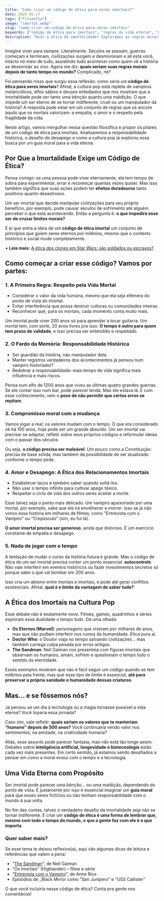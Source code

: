 ```yaml
---
title: "Como criar um código de ética para seres imortais?"
date: 2025-05-27
tags: ["filosofia"]
image: "imortal.webp"
slug: "como-criar-um-codigo-de-etica-para-seres-imortais"
keywords: ["código de ética para imortais", "regras da vida eterna", "vampiros, elfos"]
description: "Qual a ética da imortalidade? Exploramos as regras morais para seres imortais. Uma reflexão sobre a vida eterna."
---
```


Imagine viver para sempre. Literalmente. Séculos se passam, guerras começam e terminam, civilizações surgem e desmoronam e ali está você, intacto no meio de tudo, assistindo tudo acontecer como quem vê a história se desenrolar ao vivo. Agora me diz: **quais seriam suas regras morais depois de tanto tempo no mundo?** Complicado, né?

Foi pensando nisso que surgiu essa reflexão: como seria um **código de ética para seres imortais**? Afinal, a cultura pop está repleta de vampiros melancólicos, elfos sábios e deuses entediados que nos mostram que a imortalidade pode ser tanto uma bênção quanto uma maldição. O que impede um ser eterno de se tornar indiferente, cruel ou um manipulador da história? A resposta pode estar em um conjunto de regras que os ancore àquilo que os mortais valorizam: a empatia, o amor e o respeito pela fragilidade da vida.

Neste artigo, vamos mergulhar nessa questão filosófica e propor os pilares de um código de ética para imortais. Analisaremos a responsabilidade histórica, o desafio do desapego e como a cultura pop já explorou essa busca por um guia moral para a vida eterna.

## Por Que a Imortalidade Exige um Código de Ética?

Pensa comigo: se uma pessoa pode viver eternamente, ela tem tempo de sobra para experimentar, errar e recomeçar quantas vezes quiser. Mas isso também significa que suas ações podem ter **efeitos duradouros** tanto positivos quanto desastrosos.

Um ser imortal que decide manipular civilizações para seu próprio benefício, por exemplo, pode causar séculos de sofrimento até alguém perceber o que está acontecendo. Então a pergunta é: **o que impedirá esse ser de cruzar limites morais?**

É aí que entra a ideia de um **código de ética imortal** um conjunto de princípios que guiem seres eternos por milênios, mesmo que o contexto histórico e social mude completamente.

**+ Leia mais:** [A ética dos clones em Star Wars: são soldados ou escravos?](/a-etica-dos-clones-em-star-wars-sao-soldados-ou-escravos/)

## Como começar a criar esse código? Vamos por partes:

### 1. A Primeira Regra: Respeito pela Vida Mortal

*   Considerar o valor da vida humana, mesmo que ela seja efêmera do ponto de vista do imortal.
*   Evitar interferência que possa destruir culturas ou comunidades inteiras.
*   Reconhecer que, para os mortais, cada momento conta muito mais.

Um imortal pode viver 200 anos só para aprender a tocar guitarra. Um mortal tem, com sorte, 20 anos livres pra isso. **O tempo é outro para quem tem prazo de validade**, e isso precisa ser entendido e respeitado.

### 2. O Fardo da Memória: Responsabilidade Histórica

*   Ser guardião da história, não manipulador dela.
*   Manter registros verdadeiros dos acontecimentos já pensou num vampiro historiador?
*   Redobrar a responsabilidade: mais tempo de vida significa mais influência e mais riscos.

Pensa num elfo de 1200 anos que viveu as últimas quatro grandes guerras. Se ele contar isso num bar, pode parecer lenda. Mas ele estava lá. E com esse conhecimento, vem o **peso de não permitir que certos erros se repitam**.

### 3. Compromisso moral com a mudança

Vamos jogar a real: os valores mudam com o tempo. O que era considerado ok há 100 anos, hoje pode ser um grande absurdo. Um ser imortal vai precisar se adaptar, refletir sobre seus próprios códigos e reformular ideias com o passar dos séculos.

Ou seja, **o código precisa ser maleável**. Um pouco como a Constituição: precisa de base sólida, mas também da possibilidade de ser atualizado conforme o tempo pede.

### 4. Amor e Desapego: A Ética dos Relacionamentos Imortais

*   Estabelecer laços e também saber quando soltá-los.
*   Não usar o tempo infinito para cultivar apego tóxico.
*   Respeitar o ciclo de vida dos outros seres aceitar a morte.

Esse talvez seja o ponto mais delicado. Um vampiro apaixonado por uma mortal, por exemplo, sabe que ela irá envelhecer e morrer. Isso se já não vimos essa história em milhares de filmes, como "Entrevista com o Vampiro" ou "Crepúsculo" (sim, eu fui lá).

**O amor imortal precisa ser generoso**, ainda que doloroso. É um exercício constante de empatia e desapego.

### 5. **Nada de jogar com o tempo**

A tentação de mudar o curso da história futura é grande. Mas o código de ética de um ser imortal precisa conter um ponto essencial: **autocontrole**. Não vale interferir em eventos históricos ou fazer investimentos secretos só porque sabe o que vai bombar em 200 anos.

Isso cria um abismo entre mortais e imortais, e pode até gerar conflitos existenciais. Afinal, **qual é o limite da vantagem de saber tudo?**

## A Ética dos Imortais na Cultura Pop

Esse debate não é exatamente novo. Filmes, games, quadrinhos e séries exploram essa dualidade o tempo todo. Dá uma olhada:

*   **Os Eternos (Marvel)**: personagens que viveram por milhares de anos, mas que não podiam interferir nos rumos da humanidade. Ética pura aí.
*   **Doctor Who**: o Doutor viaja no tempo salvando civilizações... mas também carrega culpa pesada por erros antigos.
*   **The Sandman**: Neil Gaiman nos presenteia com figuras imortais que observam os humanos, amam, sofrem e questionam o tempo todo o sentido da eternidade.

Esses exemplos mostram que não é fácil seguir um código quando se tem milênios pela frente, mas que esse tipo de limite é essencial, **até para preservar a própria sanidade e humanidade dessas criaturas**.

## Mas... e se fôssemos nós?

Já pensou se um dia a tecnologia ou a magia tornasse possível a vida eterna? Você toparia essa jornada?

Caso sim, vale refletir: **quais seriam os valores que te manteriam “humano” depois de 500 anos?** Você continuaria vendo valor nos sentimentos, na amizade, na criatividade humana?

Aliás, esse assunto pode parecer fantasia, mas não está tão longe assim. Debates sobre **inteligência artificial, longevidade e biotecnologia** estão cada vez mais presentes. Em certo sentido, já estamos sendo desafiados a pensar em como a moral evolui com o tempo e a tecnologia.

## Uma Vida Eterna com Propósito

Ser imortal pode parecer uma bênção... ou uma maldição, dependendo do ponto de vista. E justamente por isso é essencial imaginar um **guia moral** para que esses seres fictícios ou não tenham responsabilidade com o mundo à sua volta.

No fim das contas, talvez o verdadeiro desafio da imortalidade seja não se tornar indiferente. E criar um **código de ética é uma forma de lembrar que, mesmo com todo o tempo do mundo, o que a gente faz com ele é o que importa**.

### Quer saber mais?

Se esse tema te deixou reflexivo(a), aqui vão algumas dicas de leitura e referências que valem a pena:

*   "[The Sandman](https://amzn.to/3FkM5SX)", de Neil Gaiman
*   "Os Imortais" (Highlander) – filme e série
*   "[Entrevista com o Vampiro](https://amzn.to/4jxtDol)", de Anne Rice
*   Episódios de _Black Mirror como "San Junipero" e "USS Callister"

O que você incluiria nesse código de ética? Conta pra gente nos comentários!